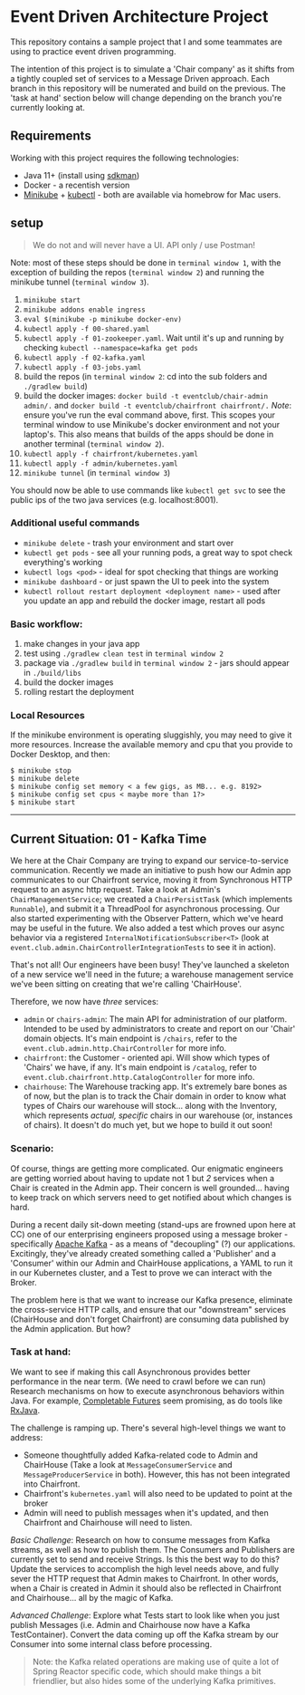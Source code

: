 # Event Driven Architecture Project

This repository contains a sample project that I and some teammates are using to practice event driven programming.

The intention of this project is to simulate a 'Chair company' as it shifts from a tightly coupled set of services to a Message Driven approach.
Each branch in this repository will be numerated and build on the previous. The 'task at hand' section below will change depending on the branch you're currently looking at.

## Requirements

Working with this project requires the following technologies:

* Java 11+ (install using [sdkman](https://sdkman.io/))
* Docker - a recentish version
* [Minikube](https://minikube.sigs.k8s.io/docs/start/) + [kubectl](https://kubernetes.io/docs/reference/kubectl/) - both are available via homebrow for Mac users.


## setup

> We do not and will never have a UI. API only / use Postman!

Note: most of these steps should be done in `terminal window 1`, with the exception of building the repos (`terminal window 2`) and running the minikube tunnel (`terminal window 3`).

1. `minikube start`
1. `minikube addons enable ingress`
1. `eval $(minikube -p minikube docker-env)`
1. `kubectl apply -f 00-shared.yaml`
1. `kubectl apply -f 01-zookeeper.yaml`. Wait until it's up and running by checking `kubectl --namespace=kafka get pods`
1. `kubectl apply -f 02-kafka.yaml`
1. `kubectl apply -f 03-jobs.yaml`
1. build the repos (in `terminal window 2`: cd into the sub folders and `./gradlew build`)
1. build the docker images: `docker build -t eventclub/chair-admin admin/.` and `docker build -t eventclub/chairfront chairfront/.` _Note_: ensure you've run the eval command above, first. This scopes your terminal window to use Minikube's docker environment and not your laptop's. This also means that builds of the apps should be done in another terminal (`terminal window 2`).
1. `kubectl apply -f chairfront/kubernetes.yaml`
1. `kubectl apply -f admin/kubernetes.yaml`
1. `minikube tunnel` (in `terminal window 3`)

You should now be able to use commands like `kubectl get svc` to see the public ips of the two java services (e.g. localhost:8001).

### Additional useful commands

* `minikube delete` - trash your environment and start over
* `kubectl get pods` - see all your running pods, a great way to spot check everything's working
* `kubectl logs <pod>` - ideal for spot checking that things are working
* `minikube dashboard` - or just spawn the UI to peek into the system 
* `kubectl rollout restart deployment <deployment name>` - used after you update an app and rebuild the docker image, restart all pods


### Basic workflow:

1. make changes in your java app
2. test using `./gradlew clean test` in `terminal window 2`
3. package via `./gradlew build` in `terminal window 2` - jars should appear in `./build/libs`
4. build the docker images
5. rolling restart the deployment


### Local Resources

If the minikube environment is operating sluggishly, you may need to give it more resources. Increase the available memory and cpu that you provide to Docker Desktop, and then:

```
$ minikube stop
$ minikube delete
$ minikube config set memory < a few gigs, as MB... e.g. 8192>
$ minikube config set cpus < maybe more than 1?>
$ minikube start
```


---


## Current Situation: 01 - Kafka Time

We here at the Chair Company are trying to expand our service-to-service communication. Recently we made an initiative to push how our Admin app communicates to our Chairfront service, moving it from Synchronous HTTP request to an async http request. Take a look at Admin's `ChairManagementService`; we created a `ChairPersistTask` (which implements `Runnable`), and submit it a ThreadPool for asynchronous processing. Our also started experimenting with the Observer Pattern, which we've heard may be useful in the future. We also added a test which proves our async behavior via a registered `InternalNotificationSubscriber<T>` (look at `event.club.admin.ChairControllerIntegrationTests` to see it in action).


That's not all! Our engineers have been busy! They've launched a skeleton of a new service we'll need in the future; a warehouse management service we've been sitting on creating that we're calling 'ChairHouse'. 

Therefore, we now have _three_ services: 

* `admin` or `chairs-admin`: The main API for administration of our platform. Intended to be used by administrators to create and report on our 'Chair' domain objects. It's main endpoint is `/chairs`, refer to the `event.club.admin.http.ChairController` for more info.
* `chairfront`: the Customer - oriented api. Will show which types of 'Chairs' we have, if any. It's main endpoint is `/catalog`, refer to `event.club.chairfront.http.CatalogController` for more info.
* `chairhouse`: The Warehouse tracking app. It's extremely bare bones as of now, but the plan is to track the Chair domain in order to know what types of Chairs our warehouse will stock... along with the Inventory, which represents _actual, specific_ chairs in our warehouse (or, instances of chairs). It doesn't do much yet, but we hope to build it out soon!


### Scenario:

Of course, things are getting more complicated. Our enigmatic engineers are getting worried about having to update not 1 but _2_ services when a Chair is created in the Admin app. Their concern is well grounded... having to keep track on which servers need to get notified about which changes is hard.

During a recent daily sit-down meeting (stand-ups are frowned upon here at CC) one of our enterprising engineers proposed using a message broker  - specifically [Apache Kafka](https://kafka.apache.org/) - as a means of "decoupling" (?) our applications. Excitingly, they've already created something called a 'Publisher' and a 'Consumer'  within our Admin and ChairHouse applications, a YAML to run it in our Kubernetes cluster, and a Test to prove we can interact with the Broker.


The problem here is that we want to increase our Kafka presence, eliminate the cross-service HTTP calls, and ensure that our "downstream" services (ChairHouse and don't forget Chairfront) are consuming data published by the Admin application. But how?

### Task at hand:

We want to see if making this call Asynchronous provides better performance in the near term. (We need to crawl before we can run) Research mechanisms on how to execute asynchronous behaviors within Java. For example, [Completable Futures](https://docs.oracle.com/javase/8/docs/api/java/util/concurrent/CompletableFuture.html) seem promising, as do tools like [RxJava](https://github.com/ReactiveX/RxJava).

The challenge is ramping up. There's several high-level things we want to address:


* Someone thoughtfully added Kafka-related code to Admin and ChairHouse (Take a look at `MessageConsumerService` and `MessageProducerService` in both). However, this has not been integrated into Chairfront. 
* Chairfront's `kubernetes.yaml` will also need to be updated to point at the broker
* Admin will need to publish messages when it's updated, and then Chairfront and Chairhouse will need to listen.


_Basic Challenge_: Research on how to consume messages from Kafka streams, as well as how to publish them. The Consumers and Publishers are currently set to send and receive Strings. Is this the best way to do this? Update the services to accomplish the high level needs above, and fully sever the HTTP request that Admin makes to Chairfront. In other words, when a Chair is created in Admin it should also be reflected in Chairfront and Chairhouse... all by the magic of Kafka.

_Advanced Challenge_: Explore what Tests start to look like when you just publish Messages (i.e. Admin and Chairhouse now have a Kafka TestContainer). Convert the data coming up off the Kafka stream by our Consumer into some internal class before processing. 


> Note: the Kafka related operations are making use of quite a lot of Spring Reactor specific code, which should make things a bit friendlier, but also hides some of the underlying Kafka primitives.


